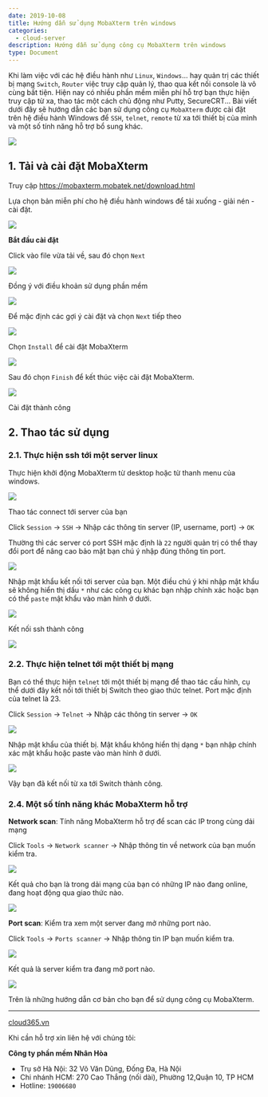 ```yaml
---
date: 2019-10-08
title: Hướng dẫn sử dụng MobaXterm trên windows
categories:
  - cloud-server
description: Hướng dẫn sử dụng công cụ MobaXterm trên windows
type: Document
---
```


Khi làm việc với các hệ điều hành như `Linux`, `Windows`... hay quản trị các thiết bị mạng `Switch`, `Router` việc truy cập quản lý, thao qua kết nối console là vô cùng bất tiện. Hiện nay có nhiều phần mềm miễn phí hỗ trợ bạn thực hiện truy cập từ xa, thao tác một cách chủ động như Putty, SecureCRT... Bài viết dưới đây sẽ hướng dẫn các bạn sử dụng công cụ `MobaXterm` được cài đặt trên hệ điều hành Windows để `SSH`, `telnet`, `remote` từ xa tới thiết bị của mình và một số tính năng hỗ trợ bổ sung khác.

![](/images/img-mobarxterm/ssh.png)

## 1. Tải và cài đặt MobaXterm

Truy cập https://mobaxterm.mobatek.net/download.html 

Lựa chọn bản miễn phí cho hệ điều hành windows để tải xuống - giải nén - cài đặt.

![](/images/img-mobarxterm/Screenshot_511.png)

**Bắt đầu cài đặt**

Click vào file vừa tải về, sau đó chọn `Next`

![](/images/img-mobarxterm/Screenshot_512.png)

Đồng ý với điều khoản sử dụng phần mềm

![](/images/img-mobarxterm/Screenshot_513.png)

Để mặc định các gợi ý cài đặt và chọn `Next` tiếp theo

![](/images/img-mobarxterm/Screenshot_514.png)

Chọn `Install` để cài đặt MobaXterm

![](/images/img-mobarxterm/Screenshot_515.png)

Sau đó chọn `Finish` để kết thúc việc cài đặt MobaXterm.

![](/images/img-mobarxterm/Screenshot_516.png)

Cài đặt thành công

## 2. Thao tác sử dụng

### 2.1. Thực hiện ssh tới một server linux

Thực hiện khởi động MobaXterm từ desktop hoặc từ thanh menu của windows.

![](/images/img-mobarxterm/Screenshot_517.png)

Thao tác connect tới server của bạn

Click `Session` -> `SSH` -> Nhập các thông tin server (IP, username, port)  -> `OK`

Thường thì các server có port SSH mặc định là `22` người quản trị có thể thay đổi port để nâng cao bảo mật bạn chú ý nhập đúng thông tin port.

![](/images/img-mobarxterm/Screenshot_526.png)

Nhập mật khẩu kết nối tới server của bạn. Một điều chú ý khi nhập mật khẩu sẽ không hiển thị dấu `*` như các công cụ khác bạn nhập chính xác hoặc bạn có thể `paste` mật khẩu vào màn hình ở dưới.

![](/images/img-mobarxterm/Screenshot_527.png)

Kết nối ssh thành công

![](/images/img-mobarxterm/Screenshot_528.png)

### 2.2. Thực hiện telnet tới một thiết bị mạng

Bạn có thể thực hiện `telnet` tới một thiết bị mạng để thao tác cấu hình, cụ thể dưới đây kết nối tới thiết bị Switch theo giao thức telnet. Port mặc định của telnet là 23.

Click `Session` -> `Telnet` -> Nhập các thông tin server -> `OK`

![](/images/img-mobarxterm/Screenshot_520.png)

Nhập mật khẩu của thiết bị. Mật khẩu không hiển thị dạng `*` bạn nhập chính xác mật khẩu hoặc paste vào màn hình ở dưới.

![](/images/img-mobarxterm/Screenshot_521.png)

Vậy bạn đã kết nối từ xa tới Switch thành công.

### 2.4. Một số tính năng khác MobaXterm hỗ trợ

**Network scan**: Tính năng MobaXterm hỗ trợ để scan các IP trong cùng dải mạng

Click `Tools` -> `Network scanner` -> Nhập thông tin về network của bạn muốn kiểm tra.

![](/images/img-mobarxterm/Screenshot_522.png)

Kết quả cho bạn là trong dải mạng của bạn có những IP nào đang online, đang hoạt động qua giao thức nào.

![](/images/img-mobarxterm/Screenshot_523.png)

**Port scan**: Kiểm tra xem một server đang mở những port nào.

Click `Tools` -> `Ports scanner` -> Nhập thông tin IP bạn muốn kiểm tra.

![](/images/img-mobarxterm/Screenshot_524.png)

Kết quả là server kiểm tra đang mở port nào.

![](/images/img-mobarxterm/Screenshot_525.png)

Trên là những hướng dẫn cơ bản cho bạn để sử dụng công cụ MobaXterm.

---
<a href="https://cloud365.vn/" target="_blank">cloud365.vn</a>

Khi cần hỗ trợ xin liên hệ với chúng tôi:

**Công ty phần mềm Nhân Hòa**
- Trụ sở Hà Nội: 32 Võ Văn Dũng, Đống Đa, Hà Nội
- Chi nhánh HCM: 270 Cao Thắng (nối dài), Phường 12,Quận 10, TP HCM
- Hotline: `19006680`